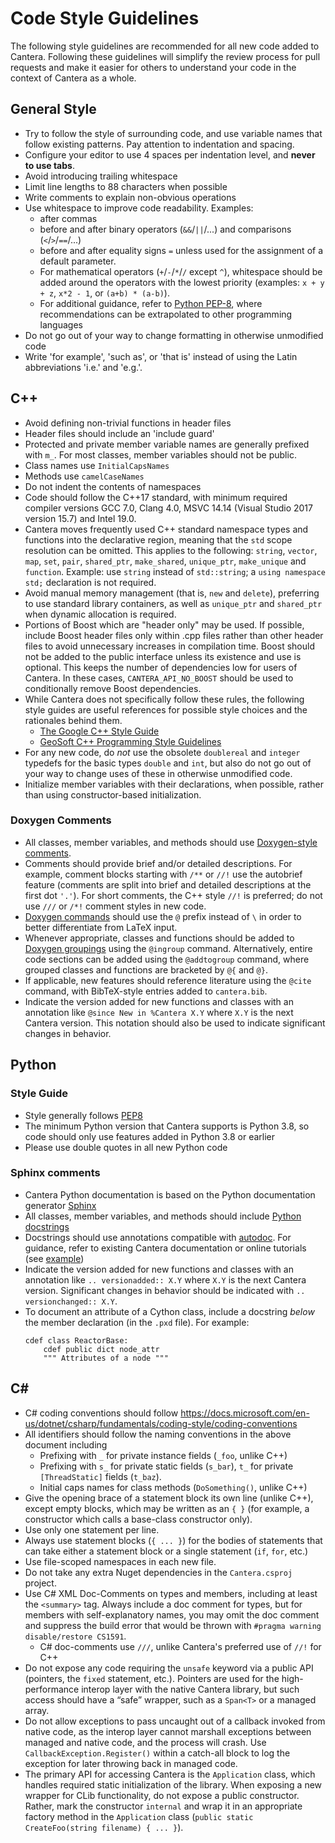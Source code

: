 # Code Style Guidelines

The following style guidelines are recommended for all new code added to Cantera.
Following these guidelines will simplify the review process for pull requests and make
it easier for others to understand your code in the context of Cantera as a whole.

## General Style

* Try to follow the style of surrounding code, and use variable names that follow
  existing patterns. Pay attention to indentation and spacing.
* Configure your editor to use 4 spaces per indentation level, and **never to use
  tabs**.
* Avoid introducing trailing whitespace
* Limit line lengths to 88 characters when possible
* Write comments to explain non-obvious operations
* Use whitespace to improve code readability. Examples:
  * after commas
  * before and after binary operators (`&&`/`||`/...) and comparisons (`<`/`>`/`==`/...)
  * before and after equality signs `=` unless used for the assignment of a default
    parameter.
  * For mathematical operators (`+`/`-`/`*`/`/` except `^`), whitespace should be added
    around the operators with the lowest priority (examples: `x + y + z`, `x*2 - 1`, or
    `(a+b) * (a-b)`).
  * For additional guidance, refer to [Python
    PEP-8](https://peps.python.org/pep-0008/#whitespace-in-expressions-and-statements),
    where recommendations can be extrapolated to other programming languages
* Do not go out of your way to change formatting in otherwise unmodified code
* Write 'for example', 'such as', or 'that is' instead of using the Latin abbreviations
  'i.e.' and 'e.g.'.

## C++

* Avoid defining non-trivial functions in header files
* Header files should include an 'include guard'
* Protected and private member variable names are generally prefixed with `m_`. For most
  classes, member variables should not be public.
* Class names use `InitialCapsNames`
* Methods use `camelCaseNames`
* Do not indent the contents of namespaces
* Code should follow the C++17 standard, with minimum required compiler versions GCC
  7.0, Clang 4.0, MSVC 14.14 (Visual Studio 2017 version 15.7) and Intel 19.0.
* Cantera moves frequently used C++ standard namespace types and functions into the
  declarative region, meaning that the `std` scope resolution can be omitted. This
  applies to the following: `string`, `vector`, `map`, `set`, `pair`, `shared_ptr`,
  `make_shared`, `unique_ptr`, `make_unique` and `function`. Example: use `string`
  instead of `std::string`; a `using namespace std;` declaration is not required.
* Avoid manual memory management (that is, `new` and `delete`), preferring to use
  standard library containers, as well as `unique_ptr` and `shared_ptr` when dynamic
  allocation is required.
* Portions of Boost which are "header only" may be used. If possible, include Boost
  header files only within .cpp files rather than other header files to avoid
  unnecessary increases in compilation time. Boost should not be added to the public
  interface unless its existence and use is optional. This keeps the number of
  dependencies low for users of Cantera. In these cases, `CANTERA_API_NO_BOOST` should
  be used to conditionally remove Boost dependencies.
* While Cantera does not specifically follow these rules, the following style guides are
  useful references for possible style choices and the rationales behind them.
  * [The Google C++ Style Guide](https://google.github.io/styleguide/cppguide.html)
  * [GeoSoft C++ Programming Style Guidelines](http://geosoft.no/development/cppstyle.html)
* For any new code, do *not* use the obsolete `doublereal` and `integer` typedefs for
  the basic types `double` and `int`, but also do not go out of your way to change uses
  of these in otherwise unmodified code.
* Initialize member variables with their declarations, when possible, rather than using
  constructor-based initialization.

### Doxygen Comments

* All classes, member variables, and methods should use
  [Doxygen-style comments](https://www.doxygen.nl/manual/docblocks.html).
* Comments should provide brief and/or detailed descriptions. For example, comment
  blocks starting with `/**` or `//!` use the autobrief feature (comments are split into
  brief and detailed descriptions at the first dot `'.'`). For short comments, the C++
  style `//!` is preferred; do not use `///` or `/*!` comment styles in new code.
* [Doxygen commands](https://www.doxygen.nl/manual/commands.html) should use the `@`
  prefix instead of `\` in order to better differentiate from LaTeX input.
* Whenever appropriate, classes and functions should be added to
  [Doxygen groupings](https://www.doxygen.nl/manual/grouping.html) using the `@ingroup`
  command. Alternatively, entire code sections can be added using the `@addtogroup`
  command, where grouped classes and functions are bracketed by `@{` and `@}`.
* If applicable, new features should reference literature using the `@cite` command,
  with BibTeX-style entries added to `cantera.bib`.
* Indicate the version added for new functions and classes with an annotation like
  `@since New in %Cantera X.Y` where `X.Y` is the next Cantera version. This notation
  should also be used to indicate significant changes in behavior.

## Python

### Style Guide

* Style generally follows [PEP8](https://www.python.org/dev/peps/pep-0008/)
* The minimum Python version that Cantera supports is Python 3.8, so code should only
  use features added in Python 3.8 or earlier
* Please use double quotes in all new Python code

### Sphinx comments

* Cantera Python documentation is based on the Python documentation generator
  [Sphinx](https://www.sphinx-doc.org/en/master/index.html)
* All classes, member variables, and methods should include
  [Python docstrings](https://peps.python.org/pep-0257/#what-is-a-docstring)
* Docstrings should use annotations compatible with
  [autodoc](https://www.sphinx-doc.org/en/master/tutorial/automatic-doc-generation.html).
  For guidance, refer to existing Cantera documentation or online tutorials (see
  [example](https://sphinx-rtd-tutorial.readthedocs.io/en/latest/docstrings.html))
* Indicate the version added for new functions and classes with an annotation like
  `.. versionadded:: X.Y` where `X.Y` is the next Cantera version. Significant changes
  in behavior should be indicated with `.. versionchanged:: X.Y`.
* To document an attribute of a Cython class, include a docstring *below* the member
  declaration (in the `.pxd` file). For example:
  ```cython
  cdef class ReactorBase:
      cdef public dict node_attr
      """ Attributes of a node """
  ```

## C#

* C# coding conventions should follow https://docs.microsoft.com/en-us/dotnet/csharp/fundamentals/coding-style/coding-conventions
* All identifiers should follow the naming conventions in the above document including
  * Prefixing with `_` for private instance fields (`_foo`, unlike C++)
  * Prefixing with `s_` for private static fields (`s_bar`), `t_` for private
    `[ThreadStatic]` fields (`t_baz`).
  * Initial caps names for class methods (`DoSomething()`, unlike C++)
* Give the opening brace of a statement block its own line (unlike C++), except empty
  blocks, which may be written as an `{ }` (for example, a constructor which calls
  a base-class constructor only).
* Use only one statement per line.
* Always use statement blocks (`{ ... }`) for the bodies of statements that can take
  either a statement block or a single statement (`if`, `for`, etc.)
* Use file-scoped namespaces in each new file.
* Do not take any extra Nuget dependencies in the `Cantera.csproj` project.
* Use C# XML Doc-Comments on types and members, including at least the `<summary>` tag.
  Always include a doc comment for types, but for members with self-explanatory names,
  you may omit the doc comment and suppress the build error that would be thrown with
  `#pragma warning disable/restore CS1591`.
  * C# doc-comments use `///`, unlike Cantera's preferred use of `//!` for C++
* Do not expose any code requiring the `unsafe` keyword via a public API
  (pointers, the `fixed` statement, etc.). Pointers are used for the high-performance
  interop layer with the native Cantera library, but such access should have a
  “safe” wrapper, such as a `Span<T>` or a managed array.
* Do not allow exceptions to pass uncaught out of a callback invoked from native code,
  as the interop layer cannot marshall exceptions between managed and native code,
  and the process will crash. Use `CallbackException.Register()` within a catch-all
  block to log the exception for later throwing back in managed code.
* The primary API for accessing Cantera is the `Application` class, which handles
  required static initialization of the library. When exposing a new wrapper for CLib
  functionality, do not expose a public constructor. Rather, mark the constructor
  `internal` and wrap it in an appropriate factory method in the `Application` class
  (`public static CreateFoo(string filename) { ... }`).
